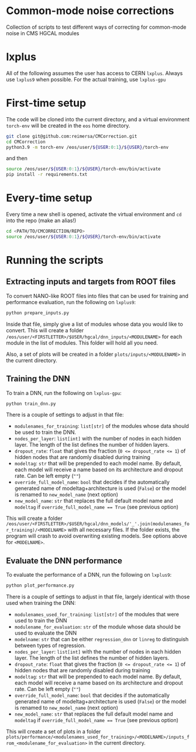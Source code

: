# Common-mode noise corrections
Collection of scripts to test different ways of correcting for common-mode noise in CMS HGCAL modules

# lxplus
All of the following assumes the user has access to CERN `lxplus`. Always use `lxplus9` when possible. For the actual training, use `lxplus-gpu`

# First-time setup
The code will be cloned into the current directory, and a virtual environment `torch-env` will be created in the `eos` home directory.

```bash
git clone git@github.com:reimersa/CMCorrection.git
cd CMCorrection
python3.9 -m torch-env /eos/user/${USER:0:1}/${USER}/torch-env
```
and then
```bash
source /eos/user/${USER:0:1}/${USER}/torch-env/bin/activate
pip install -r requirements.txt
```
# Every-time setup
Every time a new shell is opened, activate the virtual environment and `cd` into the repo (make an alias!)
```bash
cd <PATH/TO/CMCORRECTION/REPO>
source /eos/user/${USER:0:1}/${USER}/torch-env/bin/activate
```

# Running the scripts
## Extracting inputs and targets from ROOT files
To convert NANO-like ROOT files into files that can be used for training and performance evaluation, run the following on `lxplus9`:

```bash
python prepare_inputs.py
```
Inside that file, simply give a list of modules whose data you would like to convert. This will create a folder `/eos/user/<FIRSTLETTER>/$USER/hgcal/dnn_inputs/<MODULENAME>` for each module in the list of modules. This folder will hold all you need.

Also, a set of plots will be created in a folder `plots/inputs/<MODULENAME>` in the current directory.


## Training the DNN
To train a DNN, run the following on `lxplus-gpu`:

```bash
python train_dnn.py
```

There is a couple of settings to adjust in that file:
- `modulenames_for_training`: `list[str]` of the modules whose data should be used to train the DNN.
- `nodes_per_layer`: `list[int]` with the number of nodes in each hidden layer. The length of the list defines the number of hidden layers.
- `dropout_rate`: `float` that gives the fraction (`0 <= dropout_rate <= 1`) of hidden nodes that are randomly disabled during training
- `modeltag`: `str` that will be prepended to each model name. By default, each model will receive a name based on its architecture and dropout rate. Can be left empty (`""`)
- `override_full_model_name`: `bool` that decides if the automatically generated name of modeltag+architecture is used (`False`) or the model is renamed to `new_model_name` (next option)
- `new_model_name`: `str` that replaces the full default model name and `modeltag` if `override_full_model_name == True` (see previous option)

This will create a folder `/eos/user/<FIRSTLETTER>/$USER/hgcal/dnn_models/'_'.join(modulenames_for_training)/<MODELNAME>` with all necessary files. If the folder exists, the program will crash to avoid overwriting existing models. See options above for `<MODELNAME>`.


## Evaluate the DNN performance

To evaluate the performance of a DNN, run the following on `lxplus9`:

```bash
python plot_performance.py
```

There is a couple of settings to adjust in that file, largely identical with those used when training the DNN:
- `modulenames_used_for_training`: `list[str]` of the modules that were used to train the DNN
- `modulename_for_evaluation`: `str` of the module whose data should be used to evaluate the DNN
- `modelname`: `str` that can be either `regression_dnn` or `linreg` to distinguish between types of regression. 
- `nodes_per_layer`: `list[int]` with the number of nodes in each hidden layer. The length of the list defines the number of hidden layers.
- `dropout_rate`: `float` that gives the fraction (`0 <= dropout_rate <= 1`) of hidden nodes that are randomly disabled during training
- `modeltag`: `str` that will be prepended to each model name. By default, each model will receive a name based on its architecture and dropout rate. Can be left empty (`""`)
- `override_full_model_name`: `bool` that decides if the automatically generated name of modeltag+architecture is used (`False`) or the model is renamed to `new_model_name` (next option)
- `new_model_name`: `str` that replaces the full default model name and `modeltag` if `override_full_model_name == True` (see previous option)

This will create a set of plots in a folder `plots/performance/<modulenames_used_for_training>/<MODELNAME>/inputs_from_<modulename_for_evaluation>` in the current directory.